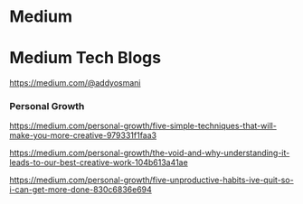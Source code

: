 # Medium

# Medium Tech Blogs

https://medium.com/@addyosmani


### Personal Growth

https://medium.com/personal-growth/five-simple-techniques-that-will-make-you-more-creative-979331f1faa3

https://medium.com/personal-growth/the-void-and-why-understanding-it-leads-to-our-best-creative-work-104b613a41ae

https://medium.com/personal-growth/five-unproductive-habits-ive-quit-so-i-can-get-more-done-830c6836e694


